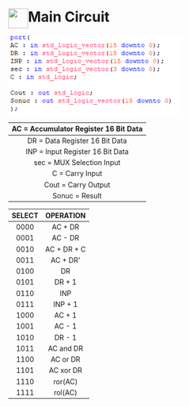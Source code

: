 <img align="left" src="https://raw.githubusercontent.com/SublimeText/AFileIcon/74e3c8ec7141814eba04aec95a85a8af938a4c61/icons/multi/file_type_vhdl%403x.png" width="40px" height="40px"/>Main Circuit
====

<img style="align:right;"  src="./img/ports.PNG" />

|  AC = Accumulator Register 16 Bit Data |
|:---:|
|  DR = Data Register 16 Bit Data |
|  INP = Input Register 16 Bit Data |
|  sec = MUX Selection Input |
|  C = Carry Input|
|  Cout = Carry Output|
|  Sonuc = Result|



| SELECT | OPERATION |
|:--:|:--:|
| 0000  | AC + DR|
| 0001  | AC - DR|
| 0010  | AC + DR + C|
| 0011  | AC + DR'|
| 0100  | DR|
| 0101  | DR + 1|
| 0110  | INP|
| 0111  | INP + 1|
| 1000  | AC + 1|
| 1001  | AC - 1|
| 1010  | DR - 1|
| 1011  | AC and DR|
| 1100  | AC or DR|
| 1101  | AC xor DR|
| 1110  | ror(AC)|
| 1111  | rol(AC)|



